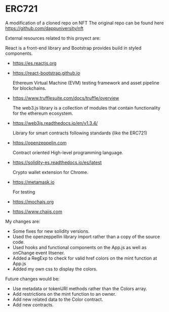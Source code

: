 # ERC721
A modification of a cloned repo on NFT
The original repo can be found here https://github.com/dappuniversity/nft

External resources related to this proyect are:

  React is a front-end library and Bootstrap provides build in styled components.
- https://es.reactjs.org
- https://react-bootstrap.github.io

  Ethereum Virtual Machine (EVM) testing framework and asset pipeline for blockchains.
- https://www.trufflesuite.com/docs/truffle/overview

  The web3.js library is a collection of modules that contain functionality for the ethereum ecosystem.
- https://web3js.readthedocs.io/en/v1.3.4/

  Library for smart contracts following standards (like the ERC721)
- https://openzeppelin.com

  Contract oriented High-level programming language.
- https://solidity-es.readthedocs.io/es/latest

  Crypto wallet extension for Chrome.
- https://metamask.io

  For testing
- https://mochajs.org
- https://www.chaijs.com

My changes are:

- Some fixes for new solidity versions.
- Used the openzeppellin library import rather than a copy of the source code.
- Used hooks and functional components on the App.js as well as onChange event litsener.
- Added a RegExp to check for valid href colors on the mint function at App.js
- Added my own css to display the colors.

Future changes would be:

- Use metadata or tokenURI methods rather than the Colors array.
- Add restrictions on the mint function to an owner.
- Add new related data to the Color contract.
- Add new contracts.

